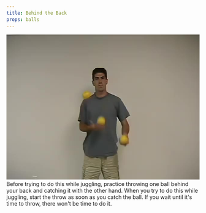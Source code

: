 ```yaml
---
title: Behind the Back
props: balls
---
```


![Behind the Back](site/videos/poster/behindtheback.jpg)
Before trying to do this while juggling, practice throwing one ball behind your back and catching it with the other hand. When you try to do this while juggling, start the throw as soon as you catch the ball. If you wait until it's time to throw, there won't be time to do it.

